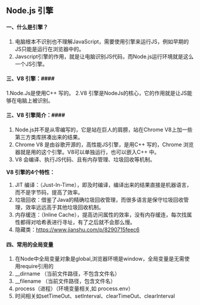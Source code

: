 ## Node.js 引擎 ##

#### 一、什么是引擎？ ####

1. 电脑根本不识别也不理解JavaScript，需要使用引擎来运行JS，例如早期的JS只能是运行在浏览器中的。
2. Javscript引擎的作用，就是让电脑识别JS代码，而Node.js运行环境就是这么一个JS引擎。

#### 三、V8 引擎：####

1.Node.Js是使用C++ 写的。
2.V8 引擎是NodeJs的核心，它的作用就是让JS能够在电脑上被识别。

#### 三、V8 引擎简介：####

1. Node.js并不是从零编写的，它是站在巨人的肩膀，站在Chrome V8上加一些第三方类库拼凑出来的结果。
2. Chrome V8 是由谷歌开源的，高性能JS引擎，是用C++ 写的，Chrome 浏览器就是用的这个引擎。V8可以单独运行，也可以嵌入C++ 中。
3. V8 会编译、执行JS代码、且有内存管理、垃圾回收等机制。

**V8 引擎的4个特性：**

1. JIT 编译：（Just-In-Time），即及时编译，编译出来的结果直接是机器语言，而不是字节码，提高了效率。
2. 垃圾回收：借鉴了Java的精确垃圾回收管理，而很多语言是保守垃圾回收管理，效率远远高于其他垃圾回收机制。
3. 内存缓连：（Inline Cache），提高访问属性的效率，没有内存缓连，每次找属性都得对哈希表进行寻址，有了之后就不会那么慢。
4. 隐藏类：https://www.jianshu.com/p/8290715feec6 


#### 四、常用的全局变量 ####

1. 在Node中全局变量对象是global,浏览器环境是window，全局变量是无需使用require引用的
2. __dirname （当前文件路径，不包含文件名）
3. __filename （当前文件路径，包含文件名）
4. process（进程）（环境变量相关,如 process.env）
4. 时间相关如setTimeOut、setInterval、clearTimeOut、clearInterval
